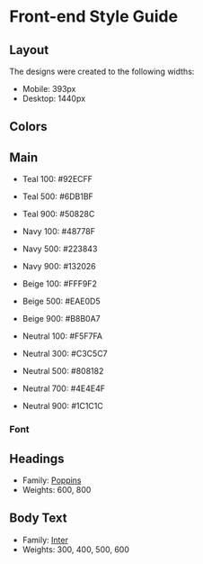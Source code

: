 # Front-end Style Guide

## Layout

The designs were created to the following widths:

- Mobile: 393px
- Desktop: 1440px

## Colors

## Main
- Teal 100: #92ECFF
- Teal 500: #6DB1BF
- Teal 900: #50828C

- Navy 100: #48778F
- Navy 500: #223843
- Navy 900: #132026

- Beige 100: #FFF9F2
- Beige 500: #EAE0D5
- Beige 900: #B8B0A7

- Neutral 100: #F5F7FA
- Neutral 300: #C3C5C7
- Neutral 500: #808182
- Neutral 700: #4E4E4F
- Neutral 900: #1C1C1C

### Font

## Headings
- Family: [Poppins](https://fonts.google.com/specimen/Poppins)
- Weights: 600, 800

## Body Text
- Family: [Inter](https://fonts.google.com/specimen/Inter)
- Weights: 300, 400, 500, 600